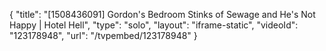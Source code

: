 {
    "title": "[1508436091] Gordon's Bedroom Stinks of Sewage and He's Not Happy | Hotel Hell",
    "type": "solo",
    "layout": "iframe-static",
    "videoId": "123178948",
    "url": "\/tvpembed\/123178948"
}